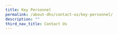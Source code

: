 ```yaml
---
title: Key Personnel
permalink: /about-dhs/contact-us/key-personnel/
description: ""
third_nav_title: Contact Us
---
```


